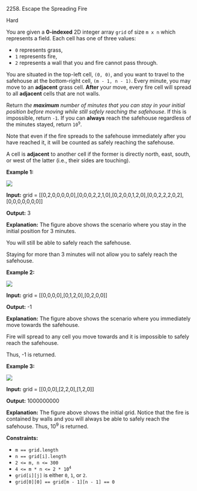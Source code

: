 2258\. Escape the Spreading Fire

Hard

You are given a **0-indexed** 2D integer array `grid` of size `m x n` which represents a field. Each cell has one of three values:

*   `0` represents grass,
*   `1` represents fire,
*   `2` represents a wall that you and fire cannot pass through.

You are situated in the top-left cell, `(0, 0)`, and you want to travel to the safehouse at the bottom-right cell, `(m - 1, n - 1)`. Every minute, you may move to an **adjacent** grass cell. **After** your move, every fire cell will spread to all **adjacent** cells that are not walls.

Return _the **maximum** number of minutes that you can stay in your initial position before moving while still safely reaching the safehouse_. If this is impossible, return `-1`. If you can **always** reach the safehouse regardless of the minutes stayed, return <code>10<sup>9</sup></code>.

Note that even if the fire spreads to the safehouse immediately after you have reached it, it will be counted as safely reaching the safehouse.

A cell is **adjacent** to another cell if the former is directly north, east, south, or west of the latter (i.e., their sides are touching).

**Example 1:**

![](https://assets.leetcode.com/uploads/2022/03/10/ex1new.jpg)

**Input:** grid = [[0,2,0,0,0,0,0],[0,0,0,2,2,1,0],[0,2,0,0,1,2,0],[0,0,2,2,2,0,2],[0,0,0,0,0,0,0]]

**Output:** 3

**Explanation:** The figure above shows the scenario where you stay in the initial position for 3 minutes.

You will still be able to safely reach the safehouse.

Staying for more than 3 minutes will not allow you to safely reach the safehouse.

**Example 2:**

![](https://assets.leetcode.com/uploads/2022/03/10/ex2new2.jpg)

**Input:** grid = [[0,0,0,0],[0,1,2,0],[0,2,0,0]]

**Output:** -1

**Explanation:** The figure above shows the scenario where you immediately move towards the safehouse.

Fire will spread to any cell you move towards and it is impossible to safely reach the safehouse.

Thus, -1 is returned.

**Example 3:**

![](https://assets.leetcode.com/uploads/2022/03/10/ex3new.jpg)

**Input:** grid = [[0,0,0],[2,2,0],[1,2,0]]

**Output:** 1000000000

**Explanation:** The figure above shows the initial grid. Notice that the fire is contained by walls and you will always be able to safely reach the safehouse. Thus, 10<sup>9</sup> is returned. 

**Constraints:**

*   `m == grid.length`
*   `n == grid[i].length`
*   `2 <= m, n <= 300`
*   <code>4 <= m * n <= 2 * 10<sup>4</sup></code>
*   `grid[i][j]` is either `0`, `1`, or `2`.
*   `grid[0][0] == grid[m - 1][n - 1] == 0`
